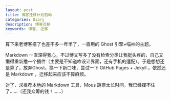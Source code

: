 ```yaml
---
layout: post
title: 博客迁移计划启动
categories: Diary
description: 博客迁移
keywords: 博客, 迁移
---
```


算下来老博客搭了也差不多一年半了，一直用的 Ghost 引擎+喵神的主题。

Markdown 一直深得我心，不过博文写多了没有检索分类让我挺头疼的，自己又懒得重新撸一个插件（主要是不知道咋设计界面，还有手机的适配）。于是想想还是算了，放弃Ghost，换一下新口味，尝试一下 GitHub Pages + Jekyll ，依然还是 Markdown ，迁移起来应该不算麻烦。

对了，求推荐本地的 Markdown 工具，Mous 跳票太长时间，我已经撑不住了……（还我众筹的钱！……）
